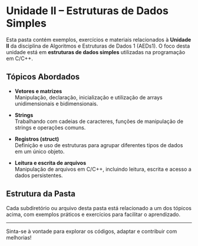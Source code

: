 # Unidade II – Estruturas de Dados Simples

Esta pasta contém exemplos, exercícios e materiais relacionados à **Unidade II** da disciplina de Algoritmos e Estruturas de Dados 1 (AEDs1). O foco desta unidade está em **estruturas de dados simples** utilizadas na programação em C/C++.

## Tópicos Abordados

- **Vetores e matrizes**  
  Manipulação, declaração, inicialização e utilização de arrays unidimensionais e bidimensionais.

- **Strings**  
  Trabalhando com cadeias de caracteres, funções de manipulação de strings e operações comuns.

- **Registros (struct)**  
  Definição e uso de estruturas para agrupar diferentes tipos de dados em um único objeto.

- **Leitura e escrita de arquivos**  
  Manipulação de arquivos em C/C++, incluindo leitura, escrita e acesso a dados persistentes.

## Estrutura da Pasta

Cada subdiretório ou arquivo desta pasta está relacionado a um dos tópicos acima, com exemplos práticos e exercícios para facilitar o aprendizado.

---

Sinta-se à vontade para explorar os códigos, adaptar e contribuir com melhorias!
